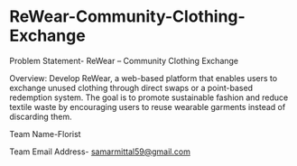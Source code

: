 # ReWear-Community-Clothing-Exchange

Problem Statement-  ReWear – Community Clothing Exchange

Overview:
Develop ReWear, a web-based platform that enables users to exchange unused clothing
through direct swaps or a point-based redemption system. The goal is to promote sustainable
fashion and reduce textile waste by encouraging users to reuse wearable garments instead of
discarding them.

Team Name-Florist

Team Email Address- samarmittal59@gmail.com
